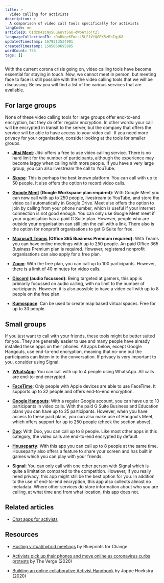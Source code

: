 ```yaml
---
title: >
  Video calling for activists
description: >
  A comparison of video call tools specifically for activists
langCode: en
articleID: OIdzm4zCNy5uueuVtSGK-dWoAYJojt2l
languageCollectionID: rOnRkqeKFocsL5LElVfQGPX5zRbZgjK8
updatedTimestamp: 1679313534001
createdTimestamp: 1585060695885
wordCount: 753
tags: []
---
```


With the current corona crisis going on, video calling tools have become essential for staying in touch. Now, we cannot meet in person, but meeting face to face is still possible with the the video calling tools that we will be discussing. Below you will find a list of the various services that are available.

## For large groups

None of these video calling tools for large groups offer end-to-end encryption, but they do offer regular encryption. In other words: your call will be encrypted in transit to the server, but the company that offers the service will be able to have access to your video call. If you need more privacy for your organisation, consider looking at the tools for smaller groups.

-   [**Jitsi Meet**](https://meet.jit.si): Jitsi offers a free to use video calling service. There is no hard limit for the number of participants, although the experience may become laggy when calling with more people. If you have a very large group, you can also livestream the call to YouTube.
    
-   [**Skype**](https://www.skype.com/en/): This is perhaps the best known platform. You can call with up to 50 people. It also offers the option to record video calls.
    
-   [**Google Meet**](https://meet.google.com/?utm_source=activisthandbook.org) **(Google Workspace plan required)**: With Google Meet you can now call with up to 250 people, livestream to YouTube, and store the video call automatically in Google Drive. Meet also offers the option to join by calling from your phone number, which is useful if your internet connection is not good enough. You can only use Google Meet meet if your organisation has a paid G Suite plan. However, people who are outside your organisation can still join the call with a link. There also is the option for nonprofit organisations to get G Suite for free.
    
-   [**Microsoft Teams**](https://products.office.com/en-us/microsoft-teams/group-chat-software) **(Office 365 Business Premium required):** With Teams you can have online meetings with up to 250 people. An paid Office 365 Business Premium plan is required. However, registered nonprofit organisations can also apply for a free plan.
    
-   [**Zoom**](https://zoom.us): With the free plan, you can call up to 100 participants. However, there is a limit of 40 minutes for video calls.
    
-   [**Discord**](https://discordapp.com) **(audio focussed):** Being targeted at gamers, this app is primarily focussed on audio calling, with no limit to the number of participants. However, it is also possible to have a video call with up to 8 people on the free plan.
    
-   [**Kumospace**](https://www.kumospace.com/): Can be used to create map based virtual spaces. Free for up to 30 people.
    

## Small groups

If you just want to call with your friends, these tools might be better suited for you. They are generally easier to use and many people have already installed these apps on their phones. All apps below, except Google Hangouts, use end-to-end encryption, meaning that no-one but the participants can listen in to the conversation. If privacy is very important to you, consider using Signal.

-   [**WhatsApp**](https://www.whatsapp.com): You can call with up to 4 people using WhatsApp. All calls are end-to-end encrypted.
    
-   [**FaceTime**](https://support.apple.com/en-us/HT204380): Only people with Apple devices are able to use FaceTime. It supports up to 32 people and offers end-to-end encryption.
    
-   [**Google Hangouts**](https://hangouts.google.com): With a regular Google account, you can have up to 10 participants in video calls. With the paid G Suite Business and Education plans you can have up to 25 participants. However, when you have access to these paid plans, you can also make use of Hangouts Meet, which offers support for up to 250 people (check the section above).
    
-   [**Duo**](https://duo.google.com/about/): With Duo, you can call up to 8 people. Like most other apps in this category, the video calls are end-to-end encrypted by default.
    
-   [**Houseparty**](https://houseparty.com): With this app you can call up to 8 people at the same time. Houseparty also offers a feature to share your screen and has built in games which you can play with your friends.
    
-   [**Signal**](https://signal.org): You can only call with one other person with Signal which is quite a limitation compared to the competition. However, if you really need privacy, this app might still be the best option for you. In addition to the use of end-to-end encryption, this app also collects almost no metadata. Where other services do store information about who you are calling, at what time and from what location, this app does not.
    

## Related articles

-   [Chat apps for activists](/tools/chat-apps)
    

## Resources

-   [Hosting virtual/hybrid meetings](https://blueprintsfc.org/guide/hosting-virtual-hybrid-meetings/) by Blueprints for Change
    
-   [Activists pick up their phones and move online as coronavirus curbs protests](https://www.theverge.com/2020/3/13/21178376/activists-phones-online-coronavirus-protests) by The Verge (2020)
    
-   [Building an online collaborative Activist Handbook](https://medium.com/@joppehoekstra/building-an-online-collaborative-activist-handbook-46c8e1964050?source=friends_link&sk=51a63c8eafada96e2412a7cef6a26ab0) by Joppe Hoekstra (2020)